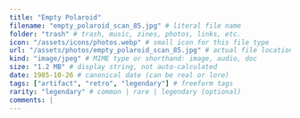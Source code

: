 ```yaml
---
title: "Empty Polaroid"
filename: "empty_polaroid_scan_85.jpg" # literal file name
folder: "trash" # trash, music, zines, photos, links, etc.
icon: "/assets/icons/photos.webp" # small icon for this file type
url: "/assets/photos/empty_polaroid_scan_85.jpg" # actual file location or external link
kind: "image/jpeg" # MIME type or shorthand: image, audio, doc
size: "1.2 MB" # display string, not auto-calculated
date: 1985-10-26 # canonical date (can be real or lore)
tags: ["artifact", "retro", "legendary"] # freeform tags
rarity: "legendary" # common | rare | legendary (optional)
comments: |
---
```

